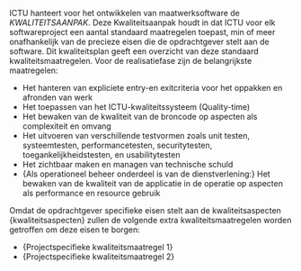 ICTU hanteert voor het ontwikkelen van maatwerksoftware de $KWALITEITSAANPAK$. Deze Kwaliteitsaanpak houdt in dat ICTU voor elk softwareproject een aantal standaard maatregelen toepast, min of meer onafhankelijk van de precieze eisen die de opdrachtgever stelt aan de software. Dit kwaliteitsplan geeft een overzicht van deze standaard kwaliteitsmaatregelen. Voor de realisatiefase zijn de belangrijkste maatregelen:

* Het hanteren van expliciete entry-en exitcriteria voor het oppakken en afronden van werk
* Het toepassen van het ICTU-kwaliteitssysteem (Quality-time)
* Het bewaken van de kwaliteit van de broncode op aspecten als complexiteit en omvang
* Het uitvoeren van verschillende testvormen zoals unit testen, systeemtesten, performancetesten, securitytesten, toegankelijkheidstesten, en usabilitytesten
* Het zichtbaar maken en managen van technische schuld
* {Als operationeel beheer onderdeel is van de dienstverlening:} Het bewaken van de kwaliteit van de applicatie in de operatie op aspecten als performance en resource gebruik

Omdat de opdrachtgever specifieke eisen stelt aan de kwaliteitsaspecten {kwaliteitsaspecten} zullen de volgende extra kwaliteitsmaatregelen worden getroffen om deze eisen te borgen:
* {Projectspecifieke kwaliteitsmaatregel 1}
* {Projectspecifieke kwaliteitsmaatregel 2}
